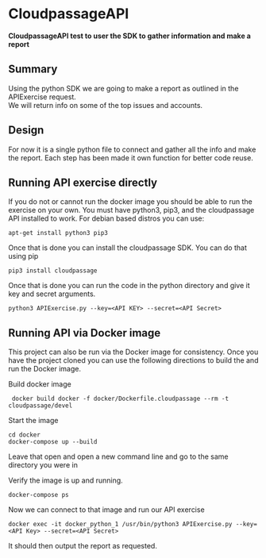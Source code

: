 # CloudpassageAPI

 **CloudpassageAPI test to user the SDK to gather information and make a report**

## Summary
 Using the python SDK we are going to make a report as outlined in the APIExercise request.  
 We will return info on some of the top issues and accounts.

## Design
 For now it is a single python file to connect and gather all the info and make the report.
 Each step has been made it own function for better code reuse.

## Running API exercise directly
 If you do not or cannot run the docker image you should be able to run the exercise on your own.
You must have python3, pip3, and the cloudpassage API installed to work.
For debian based distros you can use:

```
apt-get install python3 pip3
```

Once that is done you can install the cloudpassage SDK. You can do that using pip

```
pip3 install cloudpassage
```

Once that is done you can run the code in the python directory and give it key and secret arguments.

```
python3 APIExercise.py --key=<API KEY> --secret=<API Secret>
```

## Running API via Docker image
This project can also be run via the Docker image for consistency. Once you have the project cloned you can use the following directions
to build the and run the Docker image.

Build docker image
```
 docker build docker -f docker/Dockerfile.cloudpassage --rm -t cloudpassage/devel
 ```

 Start the image
 ```
 cd docker
 docker-compose up --build
```
Leave that open and open a new command line and go to the same directory you were in

Verify the image is up and running.
```
docker-compose ps
```

Now we can connect to that image and run our API exercise
```
docker exec -it docker_python_1 /usr/bin/python3 APIExercise.py --key=<API Key> --secret=<API Secret>
```
It should then output the report as requested.
